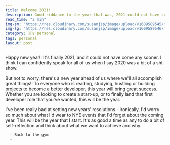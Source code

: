 ```yaml
---
title: Welcome 2021!
description: Good riddance to the year that was, 2021 could not have come quicker.
read_time: "2 min"
img-sm: "https://res.cloudinary.com/susanjsp/image/upload/v1609589545/my-blog/2021-sm_tprhpr.png"
img-lg: "https://res.cloudinary.com/susanjsp/image/upload/v1609589546/my-blog/2021-lg_c6sj3q.png"
category: 💁🏻‍♀️ personal
tags: personal
layout: post
---
```


Happy new year!! It's finally 2021, and it could not have come any sooner. I think I can confidently speak for all of us when I say 2020 was a bit of a sht-show. <!--break-->

But not to worry, there's a new year ahead of us where we'll all accomplish great things!! To everyone who is reading, studying, hustling or building projects to become a better developer, this year will bring great success. Whether you are looking to create a start-up, or to finally land that first developer role that you've wanted, this will be the year.

I've been really bad at setting new years' resolutions - ironically, I'd worry so much about what I'd wear to NYE events that I'd forget about the coming year. This will be the year that I start. It's as good a time as any to do a bit of self-reflection and think about what we want to achieve and why.

      - Back to the gym
      -

